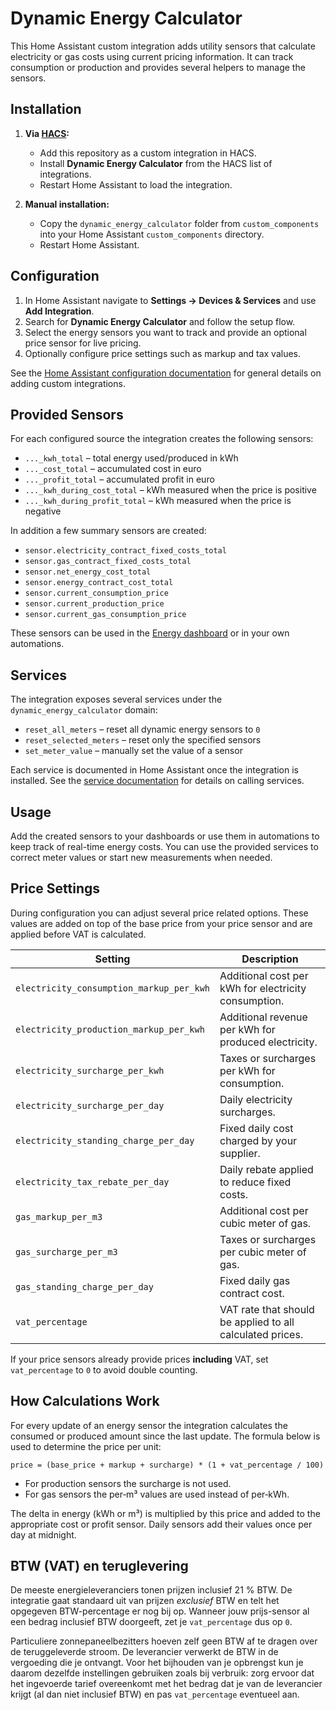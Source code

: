 # Dynamic Energy Calculator

This Home Assistant custom integration adds utility sensors that calculate electricity or gas costs using current pricing information. It can track consumption or production and provides several helpers to manage the sensors.

## Installation

1. **Via [HACS](https://hacs.xyz/):**
   - Add this repository as a custom integration in HACS.
   - Install **Dynamic Energy Calculator** from the HACS list of integrations.
   - Restart Home Assistant to load the integration.

2. **Manual installation:**
   - Copy the `dynamic_energy_calculator` folder from `custom_components` into your Home Assistant `custom_components` directory.
   - Restart Home Assistant.

## Configuration

1. In Home Assistant navigate to **Settings → Devices & Services** and use **Add Integration**.
2. Search for **Dynamic Energy Calculator** and follow the setup flow.
3. Select the energy sensors you want to track and provide an optional price sensor for live pricing.
4. Optionally configure price settings such as markup and tax values.

See the [Home Assistant configuration documentation](https://www.home-assistant.io/docs/configuration/integrations/) for general details on adding custom integrations.

## Provided Sensors

For each configured source the integration creates the following sensors:

- `..._kwh_total` – total energy used/produced in kWh
- `..._cost_total` – accumulated cost in euro
- `..._profit_total` – accumulated profit in euro
- `..._kwh_during_cost_total` – kWh measured when the price is positive
- `..._kwh_during_profit_total` – kWh measured when the price is negative

In addition a few summary sensors are created:

- `sensor.electricity_contract_fixed_costs_total`
- `sensor.gas_contract_fixed_costs_total`
- `sensor.net_energy_cost_total`
- `sensor.energy_contract_cost_total`
- `sensor.current_consumption_price`
- `sensor.current_production_price`
- `sensor.current_gas_consumption_price`

These sensors can be used in the [Energy dashboard](https://www.home-assistant.io/docs/energy/) or in your own automations.

## Services

The integration exposes several services under the `dynamic_energy_calculator` domain:

- `reset_all_meters` – reset all dynamic energy sensors to `0`
- `reset_selected_meters` – reset only the specified sensors
- `set_meter_value` – manually set the value of a sensor

Each service is documented in Home Assistant once the integration is installed. See the [service documentation](https://www.home-assistant.io/docs/scripts/service-calls/) for details on calling services.

## Usage

Add the created sensors to your dashboards or use them in automations to keep track of real-time energy costs. You can use the provided services to correct meter values or start new measurements when needed.

## Price Settings

During configuration you can adjust several price related options. These values
are added on top of the base price from your price sensor and are applied before
VAT is calculated.

| Setting | Description |
| ------- | ----------- |
| `electricity_consumption_markup_per_kwh` | Additional cost per kWh for electricity consumption. |
| `electricity_production_markup_per_kwh` | Additional revenue per kWh for produced electricity. |
| `electricity_surcharge_per_kwh` | Taxes or surcharges per kWh for consumption. |
| `electricity_surcharge_per_day` | Daily electricity surcharges. |
| `electricity_standing_charge_per_day` | Fixed daily cost charged by your supplier. |
| `electricity_tax_rebate_per_day` | Daily rebate applied to reduce fixed costs. |
| `gas_markup_per_m3` | Additional cost per cubic meter of gas. |
| `gas_surcharge_per_m3` | Taxes or surcharges per cubic meter of gas. |
| `gas_standing_charge_per_day` | Fixed daily gas contract cost. |
| `vat_percentage` | VAT rate that should be applied to all calculated prices. |

If your price sensors already provide prices **including** VAT, set
`vat_percentage` to `0` to avoid double counting.

## How Calculations Work

For every update of an energy sensor the integration calculates the consumed or
produced amount since the last update. The formula below is used to determine
the price per unit:

```
price = (base_price + markup + surcharge) * (1 + vat_percentage / 100)
```

- For production sensors the surcharge is not used.
- For gas sensors the per‑m³ values are used instead of per‑kWh.

The delta in energy (kWh or m³) is multiplied by this price and added to the
appropriate cost or profit sensor. Daily sensors add their values once per day
at midnight.

## BTW (VAT) en teruglevering

De meeste energieleveranciers tonen prijzen inclusief 21&nbsp;% BTW. De
integratie gaat standaard uit van prijzen *exclusief* BTW en telt het
opgegeven BTW-percentage er nog bij op. Wanneer jouw prijs-sensor al een
bedrag inclusief BTW doorgeeft, zet je `vat_percentage` dus op `0`.

Particuliere zonnepaneelbezitters hoeven zelf geen BTW af te dragen over de
teruggeleverde stroom. De leverancier verwerkt de BTW in de vergoeding die je
ontvangt. Voor het bijhouden van je opbrengst kun je daarom dezelfde instellingen
gebruiken zoals bij verbruik: zorg ervoor dat het ingevoerde tarief overeenkomt
met het bedrag dat je van de leverancier krijgt (al dan niet inclusief BTW) en
pas `vat_percentage` eventueel aan.

